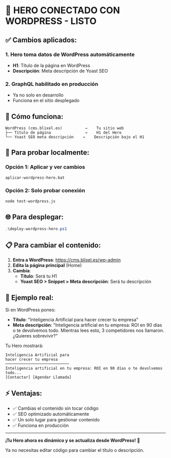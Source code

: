 # 🎯 HERO CONECTADO CON WORDPRESS - LISTO

## ✅ Cambios aplicados:

### 1. **Hero toma datos de WordPress automáticamente**
- **H1**: Título de la página en WordPress
- **Descripción**: Meta descripción de Yoast SEO

### 2. **GraphQL habilitado en producción**
- Ya no solo en desarrollo
- Funciona en el sitio desplegado

## 📝 Cómo funciona:

```
WordPress (cms.blixel.es)          →    Tu sitio web
├── Título de página               →    H1 del Hero
└── Yoast SEO meta descripción    →    Descripción bajo el H1
```

## 🚀 Para probar localmente:

### Opción 1: Aplicar y ver cambios
```bash
aplicar-wordpress-hero.bat
```

### Opción 2: Solo probar conexión
```bash
node test-wordpress.js
```

## 🌐 Para desplegar:

```powershell
.\deploy-wordpress-hero.ps1
```

## 📋 Para cambiar el contenido:

1. **Entra a WordPress**: https://cms.blixel.es/wp-admin
2. **Edita la página principal** (Home)
3. **Cambia**:
   - **Título**: Será tu H1
   - **Yoast SEO > Snippet > Meta descripción**: Será tu descripción

## 🎨 Ejemplo real:

Si en WordPress pones:
- **Título**: "Inteligencia Artificial para hacer crecer tu empresa"
- **Meta descripción**: "Inteligencia artificial en tu empresa: ROI en 90 días o te devolvemos todo. Mientras lees esto, 3 competidores nos llamaron. ¿Quieres sobrevivir?"

Tu Hero mostrará:
```
Inteligencia Artificial para
hacer crecer tu empresa
────────────────────────────
Inteligencia artificial en tu empresa: ROI en 90 días o te devolvemos todo...
[Contactar] [Agendar Llamada]
```

## ⚡ Ventajas:

- ✅ Cambias el contenido sin tocar código
- ✅ SEO optimizado automáticamente
- ✅ Un solo lugar para gestionar contenido
- ✅ Funciona en producción

---

**¡Tu Hero ahora es dinámico y se actualiza desde WordPress!** 🎉

Ya no necesitas editar código para cambiar el título o descripción.
